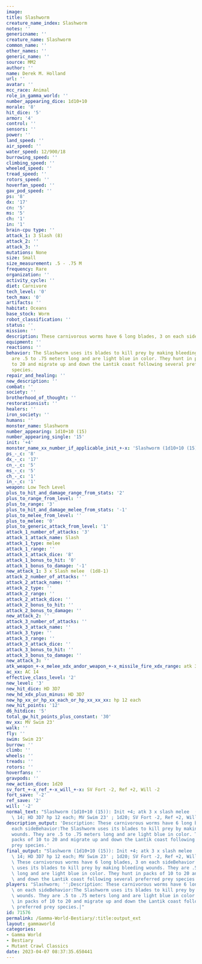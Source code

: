 ```yaml
---
image: 
title: Slashworm
creature_name_index: Slashworm
notes: ''
genericname: ''
creature_name: Slashworm
common_name: ''
other_names: ''
generic_name: ''
source: MM2
author: ''
name: Derek M. Holland
url: ''
avatar: ''
mcc_race: Animal
role_in_gamma_world: ''
number_appearing_dice: 1d10+10
morale: '8'
hit_dice: '5'
armor: '4'
control: ''
sensors: ''
power: ''
land_speed: ''
air_speed: ''
water_speed: 12/900/18
burrowing_speed: ''
climbing_speed: ''
wheeled_speed: ''
tread_speed: ''
rotors_speed: ''
hoverfan_speed: ''
gav_pod_speed: ''
ps: '8'
dx: '17'
cn: '5'
ms: '5'
ch: '1'
in: '1'
brain-cpu type: ''
attack_1: 3 Slash (8)
attack_2: ''
attack_3: ''
mutations: None
size: Small
size_measurement: .5 - .75 M
frequency: Rare
organization: ''
activity_cycle: ''
diet: Carnivore
tech_level: '0'
tech_max: '0'
artifacts: ''
habitat: Oceans
base_stock: Worm
robot_classification: ''
status: ''
mission: ''
description: These carnivorous worms have 6 long blades, 3 on each side
equipment: ''
reactions: ''
behavior: The Slashworm uses its blades to kill prey by making bleeding wounds. They
  are .5 to .75 meters long and are light blue in color. They hunt in packs of 10
  to 20 and migrate up and down the Lantik coast following several preferred prey
  species.
repair_and_healing: ''
new_description: ''
combat: ''
society: ''
brotherhood_of_thought: ''
restorationsist: ''
healers: ''
iron_society: ''
humans: ''
monster_name: Slashworm
number_appearing: 1d10+10 (15)
number_appearing_single: '15'
init: '+4'
monster_name_xx_number_if_applicable_init_+-x: 'Slashworm (1d10+10 (15)): Init +4'
ps_-_c: '8'
dx_-_c: '17'
cn_-_c: '5'
ms_-_c: '5'
ch_-_c: '1'
in_-_c: '1'
weapon: Low Tech Level
plus_to_hit_and_damage_range_from_stats: '2'
plus_to_range_from_level: ''
plus_to_range: '3'
plus_to_hit_and_damage_melee_from_stats: '-1'
plus_to_melee_from_level: ''
plus_to_melee: '0'
plus_to_generic_attack_from_level: '1'
attack_1_number_of_attacks: '3'
attack_1_attack_name: Slash
attack_1_type: melee
attack_1_range: ''
attack_1_attack_dice: '8'
attack_1_bonus_to_hit: '0'
attack_1_bonus_to_damage: '-1'
new_attack_1: 3 x Slash melee  (1d8-1)
attack_2_number_of_attacks: ''
attack_2_attack_name: ''
attack_2_type: ''
attack_2_range: ''
attack_2_attack_dice: ''
attack_2_bonus_to_hit: ''
attack_2_bonus_to_damage: ''
new_attack_2: ''
attack_3_number_of_attacks: ''
attack_3_attack_name: ''
attack_3_type: ''
attack_3_range: ''
attack_3_attack_dice: ''
attack_3_bonus_to_hit: ''
attack_3_bonus_to_damage: ''
new_attack_3: ''
atk_weapon_+-x_melee_xdx_andor_weapon_+-x_missile_fire_xdx_range: atk 3 x slash melee  (1d8-1)
ac_xx: AC 14
effective_class_level: '2'
new_level: '3'
new_hit_dice: HD 3D7
new_hd_xdx_plus_minus: HD 3D7
new_hp_xx_or_hp_xx_each_or_hp_xx_xx_xx: hp 12 each
new_hit_points: '12'
d6_hitdice: '5'
total_gw_hit_points_plus_constant: '30'
mv_xx: MV Swim 23'
walk: ''
fly: ''
swim: Swim 23'
burrow: ''
climb: ''
wheels: ''
treads: ''
rotors: ''
hoverfans: ''
gravpods: ''
new_action_dice: 1d20
sv_fort_+-x_ref_+-x_will_+-x: SV Fort -2, Ref +2, Will -2
fort_save: '-2'
ref_save: '2'
will: '-2'
normal_text: "Slashworm (1d10+10 (15)): Init +4; atk 3 x slash melee  (1d8-1); AC\
  \ 14; HD 3D7 hp 12 each; MV Swim 23' ; 1d20; SV Fort -2, Ref +2, Will -2"
description_output: 'Description: These carnivorous worms have 6 long blades, 3 on
  each sideBehavior:The Slashworm uses its blades to kill prey by making bleeding
  wounds. They are .5 to .75 meters long and are light blue in color. They hunt in
  packs of 10 to 20 and migrate up and down the Lantik coast following several preferred
  prey species.'
final_output: "Slashworm (1d10+10 (15)): Init +4; atk 3 x slash melee  (1d8-1); AC\
  \ 14; HD 3D7 hp 12 each; MV Swim 23' ; 1d20; SV Fort -2, Ref +2, Will -2NoneDescription:\
  \ These carnivorous worms have 6 long blades, 3 on each sideBehavior:The Slashworm\
  \ uses its blades to kill prey by making bleeding wounds. They are .5 to .75 meters\
  \ long and are light blue in color. They hunt in packs of 10 to 20 and migrate up\
  \ and down the Lantik coast following several preferred prey species."
players: "Slashworm; '';Description: These carnivorous worms have 6 long blades, 3\
  \ on each sideBehavior:The Slashworm uses its blades to kill prey by making bleeding\
  \ wounds. They are .5 to .75 meters long and are light blue in color. They hunt\
  \ in packs of 10 to 20 and migrate up and down the Lantik coast following several\
  \ preferred prey species.|"
id: 71576
permalink: /Gamma-World-Bestiary/:title:output_ext
layout: gammaworld
categories:
- Gamma World
- Bestiary
- Mutant Crawl Classics
date: 2023-04-07 08:37:35.650441
---
```

